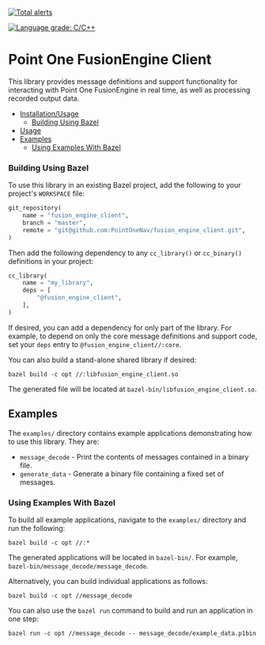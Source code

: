 [![Total alerts](https://img.shields.io/lgtm/alerts/g/PointOneNav/fusion-engine-client.svg?logo=lgtm&logoWidth=18)](https://lgtm.com/projects/g/PointOneNav/fusion-engine-client/alerts/)

[![Language grade: C/C++](https://img.shields.io/lgtm/grade/cpp/g/PointOneNav/fusion-engine-client.svg?logo=lgtm&logoWidth=18)](https://lgtm.com/projects/g/PointOneNav/fusion-engine-client/context:cpp)

# Point One FusionEngine Client

This library provides message definitions and support functionality for interacting with Point One FusionEngine in real
time, as well as processing recorded output data.

* [Installation/Usage](#installationusage)
  * [Building Using Bazel](#building-using-bazel)
* [Usage](#usage)
* [Examples](#exmaples)
  * [Using Examples With Bazel](#using-examples-with-bazel)

### Building Using Bazel

To use this library in an existing Bazel project, add the following to your project's `WORKSPACE` file:

```python
git_repository(
    name = "fusion_engine_client",
    branch = "master",
    remote = "git@github.com:PointOneNav/fusion_engine_client.git",
)
```

Then add the following dependency to any `cc_library()` or `cc_binary()` definitions in your project:

```python
cc_library(
    name = "my_library",
    deps = [
        "@fusion_engine_client",
    ],
)
```

If desired, you can add a dependency for only part of the library. For example, to depend on only the core message
definitions and support code, set your `deps` entry to `@fusion_engine_client//:core`.

You can also build a stand-alone shared library if desired:

```
bazel build -c opt //:libfusion_engine_client.so
```

The generated file will be located at `bazel-bin/libfusion_engine_client.so`.

## Examples

The `examples/` directory contains example applications demonstrating how to use this library. They are:
- `message_decode` - Print the contents of messages contained in a binary file.
- `generate_data` - Generate a binary file containing a fixed set of messages.

### Using Examples With Bazel

To build all example applications, navigate to the `examples/` directory and run the following:

```
bazel build -c opt //:*
```

The generated applications will be located in `bazel-bin/`. For example, `bazel-bin/message_decode/message_decode`.

Alternatively, you can build individual applications as follows:

```
bazel build -c opt //message_decode
```

You can also use the `bazel run` command to build and run an application in one step:

```
bazel run -c opt //message_decode -- message_decode/example_data.p1bin
```

